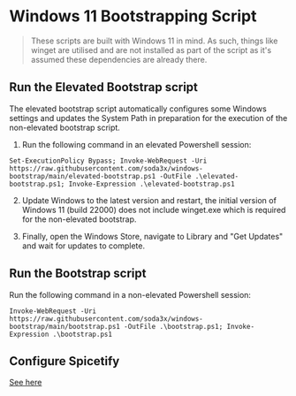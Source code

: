 # Windows 11 Bootstrapping Script

> These scripts are built with Windows 11 in mind. As such, things like winget are utilised and are not installed as part of the script as it's assumed these dependencies are already there.

## Run the Elevated Bootstrap script

The elevated bootstrap script automatically configures some Windows settings and updates the System Path in preparation for the execution of the non-elevated bootstrap script.

1. Run the following command in an elevated Powershell session:

```Set-ExecutionPolicy Bypass; Invoke-WebRequest -Uri https://raw.githubusercontent.com/soda3x/windows-bootstrap/main/elevated-bootstrap.ps1 -OutFile .\elevated-bootstrap.ps1; Invoke-Expression .\elevated-bootstrap.ps1```

2. Update Windows to the latest version and restart, the initial version of Windows 11 (build 22000) does not include winget.exe which is required for the non-elevated bootstrap.

3. Finally, open the Windows Store, navigate to Library and "Get Updates" and wait for updates to complete.

## Run the Bootstrap script

Run the following command in a non-elevated Powershell session:

```Invoke-WebRequest -Uri https://raw.githubusercontent.com/soda3x/windows-bootstrap/main/bootstrap.ps1 -OutFile .\bootstrap.ps1; Invoke-Expression .\bootstrap.ps1```

## Configure Spicetify
[See here](https://github.com/soda3x/windows-bootstrap/tree/main/spicetify-cli)
